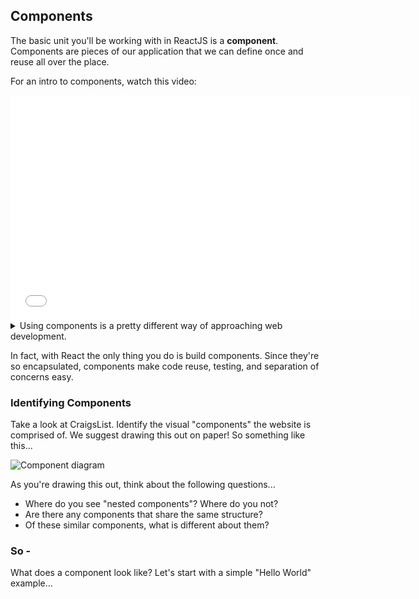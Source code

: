 
## Components

The basic unit you'll be working with in ReactJS is a **component**. Components are pieces of our application that we can define once and reuse all over the place.

For an intro to components, watch this video:

<iframe src="//fast.wistia.net/embed/iframe/h64z7lp1ir?seo=false" title="Wistia video player" allowtransparency="true" frameborder="0" scrolling="no" class="wistia_embed" name="wistia_embed" allowfullscreen mozallowfullscreen webkitallowfullscreen oallowfullscreen msallowfullscreen width="640" height="360"></iframe>

<details>
  <summary>Using components is a pretty different way of approaching web development.</summary>

  > With components, there is more integration and less separation of HTML CSS and JS.

  > Instead, the pattern is to organize a web app into small, reusable components that encompass their own content, presentation and behavior.

</details>


In fact, with React the only thing you do is build components. Since they're so encapsulated, components make code reuse, testing, and separation of concerns easy.


### Identifying Components

Take a look at CraigsList. Identify the visual "components" the website is comprised of. We suggest drawing this out on paper! So something like this...

![Component diagram](http://maketea.co.uk/images/2014-03-05-robust-web-apps-with-react-part-1/wireframe_deconstructed.png)

As you're drawing this out, think about the following questions...
* Where do you see "nested components"? Where do you not?
* Are there any components that share the same structure?
* Of these similar components, what is different about them?

### So -
What does a component look like? Let's start with a simple "Hello World" example...
